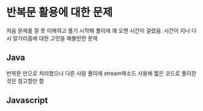 # 반복문 활용에 대한 문제

처음 문제를 잘 못 이해하고 풀기 시작해 풀이에 꽤 오랜 시간이 걸렸음. 시간이 지나 다시 알가리즘에 대한 고민을 해볼만한 문제

## Java

반복문 만으로 처리했으나 다른 사람 풀이에 stream메소드 사용해 짧은 코드로 풀이한 것은 참고할만 함

## Javascript
